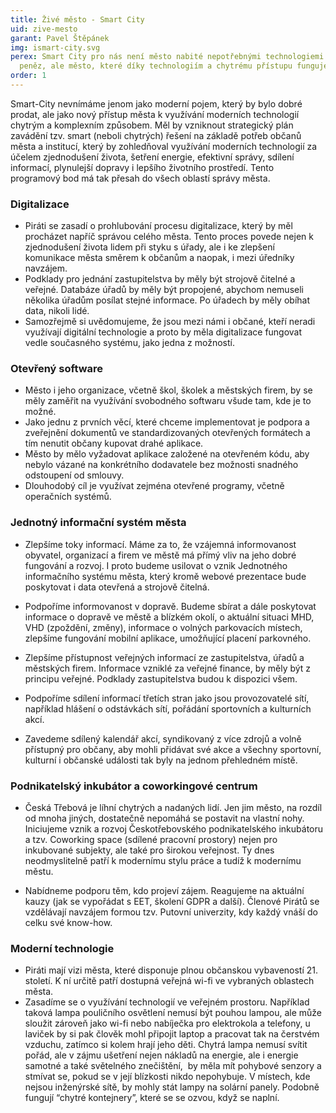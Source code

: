```yaml
---
title: Živé město - Smart City
uid: zive-mesto
garant: Pavel Štěpánek
img: ismart-city.svg
perex: Smart City pro nás není město nabité nepotřebnými technologiemi z dotačních
  peněz, ale město, které díky technologiím a chytrému přístupu funguje lépe.
order: 1
---
```


Smart-City nevnímáme jenom jako moderní pojem, který by bylo dobré prodat, ale jako nový přístup města k využívání moderních technologií chytrým a komplexním způsobem. Měl by vzniknout strategický plán zavádění tzv. smart (neboli chytrých) řešení na základě potřeb občanů města a institucí, který by zohledňoval využívání moderních technologií za účelem zjednodušení života, šetření energie, efektivní správy, sdílení informací, plynulejší dopravy i lepšího životního prostředí. Tento programový bod má tak přesah do všech oblastí správy města.

### Digitalizace

- Piráti se zasadí o prohlubování procesu digitalizace, který by měl procházet napříč správou celého města. Tento proces povede nejen k zjednodušení života lidem při styku s úřady, ale i ke zlepšení komunikace města směrem k občanům a naopak, i mezi úředníky navzájem.  
- Podklady pro jednání zastupitelstva by měly být strojově čitelné a veřejné. Databáze úřadů by měly být propojené, abychom nemuseli několika úřadům posílat stejné informace. Po úřadech by měly obíhat data, nikoli lidé.  
- Samozřejmě si uvědomujeme, že jsou mezi námi i občané, kteří neradi využívají digitální technologie a proto by měla digitalizace fungovat vedle současného systému, jako jedna z možností. 

### Otevřený software

- Město i jeho organizace, včetně škol, školek a městských firem, by se měly zaměřit na využívání svobodného softwaru všude tam, kde je to možné. 
- Jako jednu z prvních věcí, které chceme implementovat je podpora a zveřejnění dokumentů ve standardizovaných otevřených formátech a tím nenutit občany kupovat drahé aplikace.  
- Město by mělo vyžadovat aplikace založené na otevřeném kódu, aby nebylo vázané na konkrétního dodavatele bez možnosti snadného odstoupení od smlouvy. 
- Dlouhodobý cíl je využívat zejména otevřené programy, včetně operačních systémů. 

### Jednotný informační systém města

- Zlepšíme toky informací. Máme za to, že vzájemná informovanost obyvatel, organizací a firem ve městě má přímý vliv na jeho dobré fungování a rozvoj. I proto budeme usilovat o vznik Jednotného informačního systému města, který kromě webové prezentace bude poskytovat i data otevřená a strojově čitelná. 

- Podpoříme informovanost v dopravě. Budeme sbírat a dále poskytovat informace o dopravě ve městě a blízkém okolí, o aktuální situaci MHD, VHD (zpoždění, změny), informace o volných parkovacích místech, zlepšíme fungování mobilní aplikace, umožňující placení parkovného. 

- Zlepšíme přístupnost veřejných informací ze zastupitelstva, úřadů a městských firem. Informace vzniklé za veřejné finance, by měly být z principu veřejné. Podklady zastupitelstva budou k dispozici všem. 

- Podpoříme sdílení informací třetích stran jako jsou provozovatelé sítí, například hlášení o odstávkách sítí, pořádání sportovních a kulturních akcí.  
- Zavedeme sdílený kalendář akcí, syndikovaný z více zdrojů a volně přístupný pro občany, aby mohli přidávat své akce a všechny sportovní, kulturní i občanské události tak byly na jednom přehledném místě. 

### Podnikatelský inkubátor a coworkingové centrum

- Česká Třebová je líhní chytrých a nadaných lidí. Jen jim město, na rozdíl od mnoha jiných, dostatečně nepomáhá se postavit na vlastní nohy. Iniciujeme vznik a rozvoj Českotřebovského podnikatelského inkubátoru a tzv. Coworking space (sdílené pracovní prostory) nejen pro inkubované subjekty, ale také pro širokou veřejnost. Ty dnes neodmyslitelně patří k modernímu stylu práce a tudíž k modernímu městu. 

- Nabídneme podporu těm, kdo projeví zájem. Reagujeme na aktuální kauzy (jak se vypořádat s EET, školení GDPR a další). Členové Pirátů se vzdělávají navzájem formou tzv. Putovní univerzity, kdy každý vnáší do celku své know-how. 

### Moderní technologie

- Piráti mají vizi města, které disponuje plnou občanskou vybaveností 21. století. K ní určitě patří dostupná veřejná wi-fi ve vybraných oblastech města.  
- Zasadíme se o využívání technologií ve veřejném prostoru. Například taková lampa pouličního osvětlení nemusí být pouhou lampou, ale může sloužit zároveň jako wi-fi nebo nabíječka pro elektrokola a telefony, u laviček by si pak člověk mohl připojit laptop a pracovat tak na čerstvém vzduchu, zatímco si kolem hrají jeho děti. Chytrá lampa nemusí svítit pořád, ale v zájmu ušetření nejen nákladů na energie, ale i energie samotné a také světelného znečištění,  by měla mít pohybové senzory a stmívat se, pokud se v její blízkosti nikdo nepohybuje. V místech, kde nejsou inženýrské sítě, by mohly stát lampy na solární panely. Podobně fungují “chytré kontejnery”, které se se ozvou, když se naplní.

